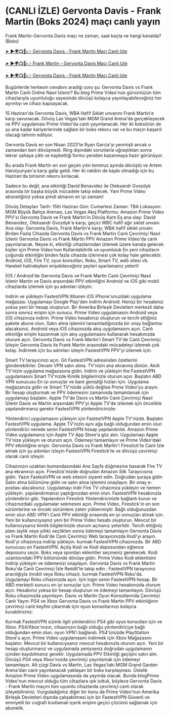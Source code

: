 # (CANLI İZLE) Gervonta Davis - Frank Martin (Boks 2024) maçı canlı yayın

Frank Martin-Gervonta Davis maçı ne zaman, saat kaçta ve hangi kanalda? (Boks)

[➤ ►🌍📺📱👉 Gervonta Davis - Frank Martin Maçı Canlı Izle](https://bit.ly/davis-vs-martin-live)

[➤ ►🌍📺📱👉 Frank Martin – Gervonta Davis Maçı Canlı Izle](https://bit.ly/davis-vs-martin-live)

[➤ ►🌍📺📱👉 Gervonta Davis - Frank Martin Maçı Canlı Izle](https://bit.ly/davis-vs-martin-live)

Bugünlerde herkesin cevabını aradığı soru şu: Gervonta Davis vs Frank Martin Canlı Online Nasıl İzlenir? Bu blog Prime Video'nun günümüzün tüm cihazlarıyla uyumluluğu sayesinde dövüşü kolayca yayınlayabileceğiniz her ayrıntıyı ve cihazı kapsayacak. 

15 Haziran'da Gervonta Davis, WBA Hafif Sıklet unvanını Frank Martin'e karşı savunacak. Dövüş Las Vegas'taki MGM Grand Arena'da gerçekleşecek ve PPV uygulaması Prime Video'da canlı yayınlanacak. Her iki boksörün de şu ana kadar kariyerlerinde sağlam bir boks rekoru var ve bu maçın başarılı olacağı tahmin ediliyor. 

Gervonta Davis en son Nisan 2023'te Ryan Garcia'yı yenmişti ancak o zamandan beri dövüşmedi. Ring dışındaki sorunlarla uğraştıktan sonra tekrar sahaya çıktı ve kaybettiği formu yeniden kazanmaya hazır görünüyor. 

Bu arada Frank Martin en son geçen yılın temmuz ayında dövüştü ve Artem Harutyunyan'a karşı galip geldi. Her iki rakibin de kaybı olmadığı için bu Haziran'da birisinin rekoru kırılacak. 

Sadece bu değil, ana etkinliği David Benavidez ile Oleksandr Gvozdyk arasında bir başka büyük mücadele takip edecek. Yani Prime Video aboneliğiniz yoksa şimdi almanın en iyi zamanı!

Dövüş Detayları
Tarih: 15th Haziran
Gün: Cumartesi
Zaman: TBA
Lokasyon: MGM Büyük Bahçe Arenası, Las Vegas
Akış Platformu: Amazon Prime Video PPV'si
Gervonta Davis ve Frank Martin'in Dövüş Kartı
Eş ana olay: David Benavidez, Oleksandr Gvozdyk'e karşı; geçici WBC hafif ağır sıklet unvanı
Ana olay: Gervonta Davis, Frank Martin'e karşı; WBA hafif siklet unvanı
Birden Fazla Cihazda Gervonta Davis vs Frank Martin Canlı Çevrimiçi Nasıl İzlenir
Gervonta Davis vs Frank Martin PPV Amazon Prime Video'da canlı yayınlanacak. Neyse ki, etkinliği cihazlarından izlemek üzere kanala gelecek kişiler için Prime Video'nun Kullanılabilirlik ve uyumluluk En yeni cihazların çoğunda etkinliğin birden fazla cihazda izlenmesi çok kolay hale gelecektir. Android, iOS, Fire TV, oyun konsolları, Roku, Smart TV, web sitesi vb. Hareket halindeyken erişebileceğiniz şeyleri ayarlamanız yeterli!

İOS / Android'de Gervonta Davis ve Frank Martin Canlı Çevrimiçi Nasıl İzlenir
Martin ve Davis arasındaki PPV etkinliğini Android ve iOS gibi mobil cihazlarda izlemek için şu adımları izleyin:

Indirin ve yükleyin FastestVPN itibaren iOS iPhone'unuzdaki uygulama mağazası. 
Uygulamayı Google Play'den indirin Android.
Henüz bir hesabınız yoksa yeni bir hesap oluşturun.
Bir Amerika Birleşik Devletleri merkezli daha sonra sınırsız erişim için sunucu.
Prime Video uygulamasını Android veya iOS cihazınıza indirin. 
Prime Video hesabınızı oluşturun ve tercih ettiğiniz pakete abone olun.
Satın alma işlemini tamamladığınızda bir onay bağlantısı alacaksınız.
Android veya iOS cihazınızda akış uygulamasını açın.
Canlı etkinliğe erişim kazanmak için akış uygulamasını kullanarak hesabınızda oturum açın.
Gervonta Davis vs Frank Martin'i Smart TV'de Canlı Çevrimiçi İzleyin
Gervonta Davis ile Frank Martin arasındaki mücadeleyi izlemek çok kolay. İndirmek için bu adımları izleyin FastestVPN PPV'yi izlemek için:

Smart TV tarayıcınızı açın. 
Git FastestVPN adresinden özetlerini gönderebilirler.
Devam VPN satın alma.
TV'nizin ana ekranına dönün. 
Akıllı TV'nizin uygulama mağazasına gidin.
Indirin ve yükleyin the FastestVPN uygulamasını Smart TV'nizde
Kimlik bilgilerinizle oturum açın. 
Başlatın ABD VPN sunucusu En iyi sonuçlar ve bant genişliği hızları için.
Uygulama mağazanıza gidin ve Smart TV'nizde yüklü değilse Prime Video'yu arayın.
Bir hesap oluşturmak ve PPV ödemesini zamanında tamamlamak için uygulamayı başlatın.
Apple TV'de Davis vs Martin Canlı Çevrimiçi Nasıl İzlenir
Davis ve Martin arasındaki PPV'yi Apple TV'de izlemek için öncelikle yapılandırmanız gerekir FastestVPN yönlendiricinizle: 

Yönlendirici uygulamasını yükleyin için FastestVPN Apple TV'nizde.
Başlatın FastestVPN uygulama.
Apple TV'nizin aynı ağa bağlı olduğundan emin olun yönlendirici nerede senin FastestVPN hesap yapılandırıldı.
Amazon Prime Video uygulamanız için Apple TV App Store'a göz atın.
Uygulamayı Apple TV'nize yükleyin ve oturum açın.
Ödemeyi tamamlayın ve Prime Video'daki PPV etkinliğine erişin.
Gervonta Davis vs Frank Martin'i Firestick'te Canlı İzle
almak için şu adımları izleyin FastestVPN Firestick'te ve dövüşü çevrimiçi olarak canlı izleyin:

Cihazınızın uzaktan kumandasındaki Ana Sayfa düğmesine basarak Fire TV ana ekranınızı açın.
Firestick'inizde doğrudan Amazon Silk Tarayıcısına gidin.
Yazın FastestVPN ve web sitesini ziyaret edin.
Doğrudan şuraya gidin Satın alma bölümüne gidin ve satın alma işlemini onaylayın. 
Bir onay e-postası alacaksınız. 
Uygulamayı indir Fire TV cihazınıza yükleyin ve hemen yükleyin.
yapılandırmanızı yaptığınızdan emin olun. FastestVPN hesabınızla yönlendirici gibi.
Yapılandırın Firestick Yönlendiricinizle bağlantı kurun ve cihazınızdaki uygulamalar sekmesini açın.
Prime Video, Firestick'in en son sürümlerine ve önceki sürümlere zaten yüklenmiştir.
Bağlı olduğunuzdan emin olun ABD VPN'i Canlı PPV etkinliği sırasında en iyi sonuçları almak için.
Yeni bir kullanıcıysanız yeni bir Prime Video hesabı oluşturun. 
Mevcut bir kullanıcıysanız kimlik bilgilerinizle oturum açmanız yeterlidir. 
Tercih ettiğiniz planı (aylık veya yıllık) seçtikten sonra ödemeyi tamamlayın
Gervonta Davis vs Frank Martin Kodi'de Canlı Çevrimiçi
Web tarayıcınızda Kodi'yi arayın.
Kodi'yi cihazınıza indirip yükleyin.
kurmak FastestVPN cihazınızda.
Bir ABD sunucusu on FastestVPN.
Açılış Kodi ve Kodi deposundan eğlence deposunu seçin. 
Boks veya spordan eklentiler seçmeniz gerekecek.
Kodi uzantısındaki PPV bölümünde dövüşe gidin.
Prime Video Kodi eklentisini indirip yükleyin ve ödemenizi onaylayın.
Gervonta Davis vs Frank Martin Roku'da Canlı Çevrimiçi İzle
Reddit'te takip edin : FastestVPN tarayıcınız aracılığıyla (mobil veya Roku cihazı).
kurmak FastestVPN Roku'da. 
Uygulamayı Roku cihazınızda açın.
Için login senin FastestVPN hesap. 
Bir ABD merkezli sunucu en iyi sonuçlar için.
Prime Video hesabınızda oturum açın. 
Hesabınız yoksa bir hesap oluşturun ve ödemeyi tamamlayın. 
Dövüşü Roku cihazınızda yayınlayın.
Davis vs Martin Oyun Konsollarında Çevrimiçi Canlı Yayın: PS4 ve Xbox
Gervonta Davis vs Frank Martin PPV etkinliğinin çevrimiçi canlı keyfini çıkarmak için oyun konsollarınızı kolayca kurabilirsiniz:

Kurmak FastestVPN sizinle ilgili yönlendirici PS4 gibi oyun konsolları için ve Xbox.
PS4/Xbox'ınızın, cihazınızın bağlı olduğu yönlendiriciye bağlı olduğundan emin olun. oyun VPN'i bağlandı.
PS4'ünüzde PlayStation Store'u açın. 
Prime Video uygulamasını indirmek için Xbox Mağazasını başlatın.
Mevcut bir kullanıcıysanız mevcut hesabınızla oturum açın.
Yeni bir hesap oluşturmanız ve uygulamada yeniyseniz doğrudan uygulamanın içinden kaydolmanız gerekir.
Uygulamada PPV Etkinliği geçişini satın alın.
Dövüşü PS4 veya Xbox'ınızda çevrimiçi yayınlamak için ödemeyi tamamlayın.
Alt çizgi
Davis vs Martin, Las Vegas'taki MGM Grand Garden Arena'dan canlı yayınlanacak yaklaşan bir boks karşılaşması. Üstelik Amazon Prime Video uygulamasında da yayında olacak. Bunda blogPrime Video'nun mevcut olduğu tüm cihazlara ışık tuttuk, böylece Gervonta Davis - Frank Martin maçını tüm uyumlu cihazlarda çevrimiçi canlı olarak izleyebilirsiniz. Vurguladığımız diğer bir konu da Prime Video'nun Amerika Birleşik Devletleri dışında çalışabilmesi için bir FastestVPN Güvenli ve emniyetli bir coğrafi kısıtlamalı içerik erişimi geçici çözümü sağlamak için abonelik.
